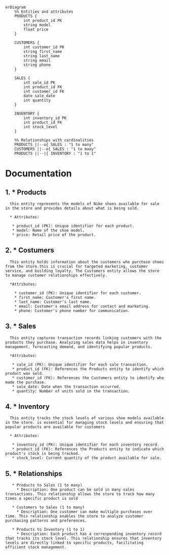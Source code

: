```mermaid
erDiagram
    %% Entities and attributes
    PRODUCTS {
        int product_id PK
        string model
        float price
    }
    
    CUSTOMERS {
        int customer_id PK
        string first_name
        string last_name
        string email
        string phone
    }

    SALES {
        int sale_id PK
        int product_id FK
        int customer_id FK
        date sale_date
        int quantity
    }

    INVENTORY {
        int inventory_id PK
        int product_id FK
        int stock_level
    }

    %% Relationships with cardinalities
    PRODUCTS ||--o{ SALES : "1 to many"
    CUSTOMERS ||--o{ SALES : "1 to many"
    PRODUCTS ||--|{ INVENTORY : "1 to 1"
```
# Documentation
  
  ## 1. * Products
      this entity represents the models of Nike shoes available for sale in the store and provides details about what is being sold.
      
      * Attributes:

       * product_id (PK): Unique identifier for each product.
       * model: Name of the shoe model.
       * price: Retail price of the product.
 ## 2. * Costumers
      This entity holds information about the customers who purchase shoes from the store.this is crucial for targeted marketing, customer service, and building loyalty. The Customers entity allows the store to manage customer relationships effectively.
        
      *Attributes:

        * customer_id (PK): Unique identifier for each customer.
        * first_name: Customer's first name.
        * last_name: Customer's last name.
        * email: Customer's email address for contact and marketing.
        * phone: Customer's phone number for communication.
## 3. * Sales
      This entity captures transaction records linking customers with the products they purchase. Analyzing sales data helps in inventory management, forecasting demand, and identifying popular products. 
        
      *Attributes:
        
       * sale_id (PK): Unique identifier for each sale transaction.
       * product_id (FK): References the Products entity to identify which product was sold.
       * customer_id (FK): References the Customers entity to identify who made the purchase.
       * sale_date: Date when the transaction occurred.
       * quantity: Number of units sold in the transaction.
## 4. * Inventory
      This entity tracks the stock levels of various shoe models available in the store. is essential for managing stock levels and ensuring that popular products are available for customers

      * Attributes: 
       
       * inventory_id (PK): Unique identifier for each inventory record.
       * product_id (FK): References the Products entity to indicate which product's stock is being tracked.
       * stock_level: Current quantity of the product available for sale.
 ## 5. * Relationships

       * Products to Sales (1 to many)
         * Description: One product can be sold in many sales transactions. This relationship allows the store to track how many times a specific product is sold

       * Customers to Sales (1 to many)
         * Description: One customer can make multiple purchases over time. This relationship enables the store to analyze customer purchasing patterns and preferences. 

       * Products to Inventory (1 to 1)
         * Description: Each product has a corresponding inventory record that tracks its stock level. This relationship ensures that inventory levels are directly linked to specific products, facilitating efficient stock management. 